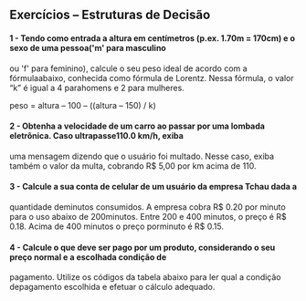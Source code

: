 ##     Exercícios – Estruturas de Decisão

#### 1 - Tendo como entrada a altura em centímetros (p.ex. 1.70m = 170cm) e o sexo de uma pessoa('m' para masculino
 ou 'f' para feminino), calcule o seu peso ideal de acordo com a fórmulaabaixo, conhecida como fórmula de 
 Lorentz. Nessa fórmula, o valor “k” é igual a 4 parahomens e 2 para mulheres.  

 peso = altura – 100 –  ((altura – 150) / k)

#### 2 - Obtenha a velocidade de um carro ao passar por uma lombada eletrônica. Caso ultrapasse110.0 km/h, exiba 
 uma mensagem dizendo que o usuário foi multado. Nesse caso, exiba também o valor da multa, cobrando R$ 5,00 por 
 km acima de 110.  

#### 3 - Calcule   a   sua   conta   de   celular   de   um   usuário   da   empresa  Tchau   dada   a  
  quantidade   deminutos   consumidos.  A  empresa   cobra   R$   0.20   por   minuto   para   o   uso   abaixo 
   de   200minutos. Entre 200 e 400 minutos, o preço é R$ 0.18. Acima de 400 minutos o preço porminuto é R$ 0.15.

#### 4 - Calcule o que deve ser pago por um produto, considerando o seu preço normal e a escolhada condição de 
pagamento. Utilize os códigos da tabela abaixo para ler qual a condição depagamento escolhida e efetuar o 
cálculo adequado. 